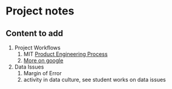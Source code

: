 

# Project notes


## Content to add

1. Project Workflows
    1. MIT [Product Engineering Process](https://web.mit.edu/2.009/www/project/projectWorkflow.html)
    1. [More on google](https://www.google.com/search?q=developer%20workflows&tbm=isch&safe=off&tbs=rimg:CVkeOa3aHmx9YXKocheSM3kv&bih=1066&biw=1920&rlz=1C5CHFA_enUS903US909&hl=en&sa=X&ved=0CAIQrnZqFwoTCJiNgrqMpvACFQAAAAAdAAAAABAW#imgrc=yRI8meETsK-lNM)
1. Data Issues
    1. Margin of Error
      1. activity in data culture, see student works on data issues
